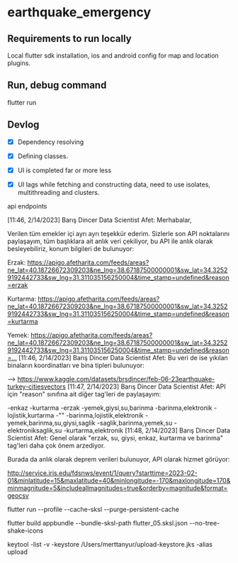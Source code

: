 # earthquake_emergency



## Requirements to run locally
Local flutter sdk installation, ios and android config for map and location plugins.

## Run, debug command
flutter run 


## Devlog
- [x] Dependency resolving
- [x] Defining classes.
- [x] UI is completed far or more less
- [x] UI lags while fetching and constructing data, need to use isolates, multithreading and clusters.




api endpoints

[11:46, 2/14/2023] Barış Dincer Data Scientist Afet: Merhabalar,

Verilen tüm emekler içi ayrı ayrı teşekkür ederim. Sizlerle son API noktalarını paylaşayım, tüm başlıklara ait anlık veri çekiliyor, bu API ile anlık olarak besleyebiliriz, konum bilgileri de bulunuyor:

Erzak:
https://apigo.afetharita.com/feeds/areas?ne_lat=40.18726672309203&ne_lng=38.67187500000001&sw_lat=34.32529192442733&sw_lng=31.311035156250004&time_stamp=undefined&reason=erzak

Kurtarma:
https://apigo.afetharita.com/feeds/areas?ne_lat=40.18726672309203&ne_lng=38.67187500000001&sw_lat=34.32529192442733&sw_lng=31.311035156250004&time_stamp=undefined&reason=kurtarma

Yemek:
https://apigo.afetharita.com/feeds/areas?ne_lat=40.18726672309203&ne_lng=38.67187500000001&sw_lat=34.32529192442733&sw_lng=31.311035156250004&time_stamp=undefined&reason=…
[11:46, 2/14/2023] Barış Dincer Data Scientist Afet: Bu veri de ise yıkılan binaların koordinatları ve bina tipleri bulunuyor:

-->
https://www.kaggle.com/datasets/brsdincer/feb-06-23earthquake-turkey-citiesvectors
[11:47, 2/14/2023] Barış Dincer Data Scientist Afet: API için "reason" sınıfına ait diğer tag'leri de paylaşayım:

-enkaz
-kurtarma
-erzak
-yemek,giysi,su,barinma
-barinma,elektronik
-lojistik,kurtarma
-""
-barinma,lojistik,elektronik
-yemek,barinma,su,giysi,saglik
-saglik,barinma,yemek,su
-elektroniksaglik,su
-kurtarma,elektronik
[11:48, 2/14/2023] Barış Dincer Data Scientist Afet: Genel olarak "erzak, su, giysi, enkaz, kurtarma ve barinma" tag'leri daha çok önem arzediyor.


Burada da anlık olarak deprem verileri bulunuyor, API olarak hizmet görüyor:


http://service.iris.edu/fdsnws/event/1/query?starttime=2023-02-01&minlatitude=15&maxlatitude=40&minlongitude=-170&maxlongitude=170&minmagnitude=5&includeallmagnitudes=true&orderby=magnitude&format=geocsv





flutter run --profile --cache-sksl --purge-persistent-cache

flutter build appbundle --bundle-sksl-path flutter_05.sksl.json --no-tree-shake-icons


keytool -list -v -keystore /Users/merttanyur/upload-keystore.jks -alias upload
